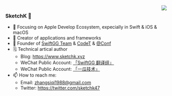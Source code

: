 <img align="right" src="https://github-readme-stats.vercel.app/api?username=SketchK&show_icons=true&icon_color=CE1D2D&text_color=718096&bg_color=ffffff&hide_title=true" />

### SketchK  👋

- 📙 Focusing on Apple Develop Ecosystem, expecially in Swift & iOS & macOS
- 🔨 Creator of applications and frameworks
- 🐏 Founder of [SwiftGG Team](https://github.com/SwiftGGTeam) & [CodeT](https://github.com/Code-T) & [@Conf](https://github.com/atConf)
- 🗒 Technical artical author
  - Blog: https://www.sketchk.xyz
  - WeChat Public Account: [「SwiftGG 翻译组」](https://swift.gg/#)
  - WeChat Public Account: [「一瓜技术」](https://www.desgard.com/qrcode)
- 📫 How to reach me:
  - Email: zhangsiqi1988@gmail.com
  - Twitter: https://twitter.com/sketchk47
